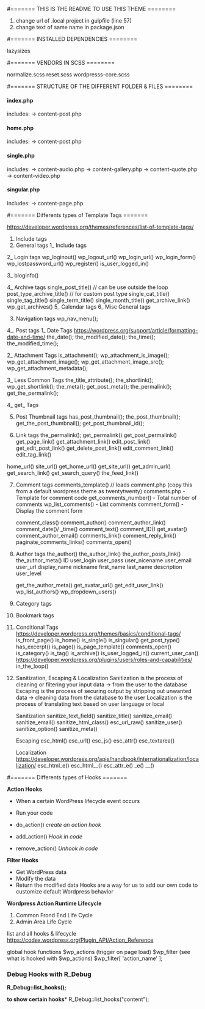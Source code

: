 #======= THIS IS THE README TO USE THIS THEME ========

1. change url of .local project in gulpfile (line 57)
2. change text of same name in package.json

#======= INSTALLED DEPENDENCIES ========

lazysizes

#======= VENDORS IN SCSS ========

normalize.scss
reset.scss
wordpresss-core.scss

#======= STRUCTURE OF THE DIFFERENT FOLDER & FILES  ========

#### index.php
includes:
-> content-post.php

#### home.php

includes:
-> content-post.php

#### single.php

includes:
-> content-audio.php
-> content-gallery.php
-> content-quote.php
-> content-video.php

#### singular.php

includes:
-> content-page.php


#======= Differents types of Template Tags =======

https://developer.wordpress.org/themes/references/list-of-template-tags/


1. Include tags
2. General tags
 1_ Include tags

 2_ Login tags
    wp_loginout()
    wp_logout_url()
    wp_login_url()
    wp_login_form()
    wp_lostpassword_url()
    wp_register()
    is_user_logged_in()

 3_ bloginfo()

 4_ Archive tags
    single_post_title() // can be use outside the loop
    post_type_archive_title() // for custom post type
    single_cat_title()
    single_tag_title()
    single_term_title()
    single_month_title()
    get_archive_link()
    wp_get_archives()
 5_ Calendar tags
 6_ Misc General tags

3. Navigation tags
    wp_nav_menu();

4_. Post tags
 1_ Date Tags
    https://wordpress.org/support/article/formatting-date-and-time/
    the_date();
    the_modified_date();
    the_time();
    the_modified_time();

 2_ Attachment Tags
   is_attachment();
   wp_attachment_is_image();
   wp_get_attachment_image();
   wp_get_attachment_image_src();
   wp_get_attachment_metadata();


 3_ Less Common Tags
   the_title_attribute();
   the_shortlink();
   wp_get_shortlink();
   the_meta();
   get_post_meta();
   the_permalink();
   get_the_permalink();

 4_ get_ Tags

5. Post Thumbnail tags
 has_post_thumbnail();
 the_post_thumbnail();
 get_the_post_thumbnail();
 get_post_thumbnail_id();


6. Link tags
 the_permalink();
 get_permalink()
 get_post_permalink()
 get_page_link()
 get_attachment_link()
 edit_post_link()
 get_edit_post_link()
 get_delete_post_link()
 edit_comment_link()
 edit_tag_link()

 home_url()
 site_url()
 get_home_url()
 get_site_url()
 get_admin_url()
 get_search_link()
 get_search_query()
 the_feed_link()


7. Comment tags
    comments_template() // loads comment.php (copy this from a default wordpress theme as twentytwenty)
    comments.php - Template for comment code
    get_comments_number() - Total number of comments
    wp_list_comments() - List comments
    comment_form() - Display the comment form

    comment_class()
    comment_author()
    comment_author_link()
    comment_date()/ _time()
    comment_text()
    comment_ID()
    get_avatar()
    comment_author_email()
    comments_link()
    comment_reply_link()
    paginate_comments_links()
    comments_open()

8. Author tags
    the_author()
    the_author_link()
    the_author_posts_link()
    the_author_meta()
        ID
        user_login
        user_pass
        user_nicename
        user_email
        user_url
        display_name
        nickname
        first_name
        last_name
        description
        user_level

    get_the_author_meta()
    get_avatar_url()
    get_edit_user_link()
    wp_list_authors()
    wp_dropdown_users()

9. Category tags
10. Bookmark tags
11. Conditional Tags
    https://developer.wordpress.org/themes/basics/conditional-tags/
    is_front_page()
    is_home()
    is_single()
    is_singular()
    get_post_type()
    has_excerpt()
    is_page()
    is_page_template()
    comments_open()
    is_category()
    is_tag()
    is_archive()
    is_user_logged_in()
    current_user_can()
        https://developer.wordpress.org/plugins/users/roles-and-capabilities/
    in_the_loop()

12. Sanitization, Escaping & Localization
    Sanitization is the process of cleaning or filtering your input data
    -> from the user to the database
    Escaping is the process of securing output by stripping out unwanted data
    -> cleaning data from the database to the user
    Localization is the process of translating text based on user language or local

    Sanitization
        sanitize_text_field()
        sanitize_title()
        sanitize_email()
        sanitize_email()
        sanitize_html_class()
        esc_url_raw()
        sanitize_user()
        sanitize_option()
        sanitize_meta()

    Escaping
        esc_html()
        esc_url()
        esc_js()
        esc_attr()
        esc_textarea()

    Localization
        https://developer.wordpress.org/apis/handbook/internationalization/localization/
        esc_html_e()
        esc_html__()
        esc_attr_e()
        _e()
        __()


#======= Differents types of Hooks =======

**Action Hooks**
- When a certain WordPress lifecycle event occurs
- Run your code

- do_action() _create an action hook_
- add_action() _Hook in code_
- remove_action() _Unhook in code_

**Filter Hooks**
- Get WordPress data
- Modify the data
- Return the modified data
Hooks are a way for us to add our own code to customize default Wordpress behavior

**Wordpress Action Runtime Lifecycle**
1. Common Frond End Life Cycle
2. Admin Area Life Cycle

list and all hooks & lifecycle
https://codex.wordpress.org/Plugin_API/Action_Reference

global hook functions
$wp_actions (trigger on page load)
$wp_filter (see what is hooked with $wp_actions)
$wp_filter[ 'action_name' ];

### Debug Hooks with R_Debug
**R_Debug::list_hooks();**

**to show certain hooks***
R_Debug::list_hooks("content");
